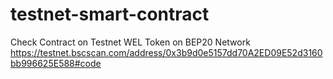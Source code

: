 # testnet-smart-contract
Check Contract on Testnet WEL Token on BEP20 Network 
https://testnet.bscscan.com/address/0x3b9d0e5157dd70A2ED09E52d3160bb996625E588#code
